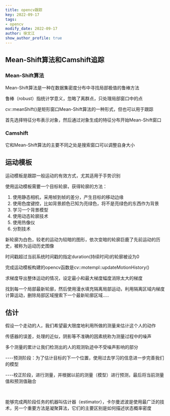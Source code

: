 ```yaml
---
title: opencv跟踪
key: 2022-09-17
tags: 
- opencv
modify_date: 2022-09-17
author: 徐文江
show_author_profile: true
---
```









## Mean-Shift算法和Camshift追踪			
<!--more-->     


### Mean-Shift算法			

Mean-Shift算法是一种在数据集密度分布中寻找局部极值的鲁棒方法			

鲁棒（robust）指统计学意义，忽略了离群点，只处理局部窗口中的点			

cv::meanShift()是矩形窗口Mean-Shift算法的一种形式，但也可以用于跟踪				

首先选择特征分布表示对象，然后通过对象生成的特征分布开始Mean-Shift窗口			



### Camshift			

它和Mean-Shift算法的主要不同之处是搜索窗口可以调整自身大小			



## 运动模板			

运动模板是跟踪一般运动的有效方式，尤其适用于手势识别			

使用运动模板需要一个目标轮廓，获得轮廓的方法：			

1. 使用静态相机，采用帧到帧的差分，产生目标的移动边缘			
2. 使用色度键控，比如背景颜色已知为亮绿色，将不是亮绿色的东西作为背景       
3. 学习一个背景模型           
4. 使用动态轮廓技术         
5. 使用热像仪      
6. 分割技术      

新轮廓为白色，较老的运动为较暗的图形，依次变暗的轮廓巨鹿了先前运动的历史，被称为运动历史图像				

时间戳超过当前系统时间戳的指定duration(持续时间)的轮廓被设为0

完成运动模板构建的opencv函数是cv::motempl::updateMotionHistory()			

求梯度导出整体运动的情况，设定最小和最大梯度幅度消除太大的梯度			

找到每一个局部最新轮廓，然后使用漫水填充隔离局部运动，利用隔离区域内梯度计算运动，删除局部区域搜索下一个最新轮廓区域.....				





## 估计			

假设一个走动的人，我们希望最大限度地利用所做的测量来估计这个人的动作			

传感器的误差，处理的近似，阴影等不准确的因素统称为测量过程中的噪声			

多个测量的累计让我们检测出的人的观测轨迹中不受噪声影响的部分

----预测阶段：为了估计目标的下一个位置，使用过去学习的信息进一步完善我们的模型						

----校正阶段，进行测量，并根据以前的测量（模型）进行预测，最后将当前测量值和预测值融合			

​		

能够完成两阶段任务的机器叫估计器（estimator），卡尔曼滤波是使用最广泛的技术，另一个重要方法是凝聚算法，它们的主要区别是如何描述状态概率密度			
















